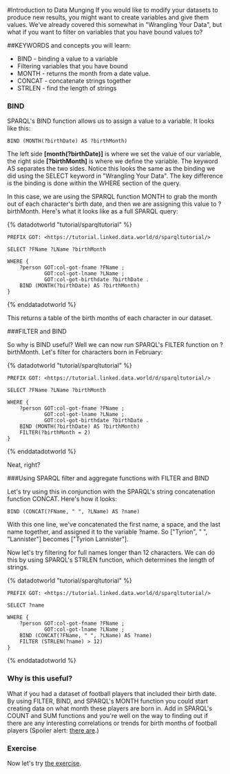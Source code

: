 #Introduction to Data Munging
If you would like to modify your datasets to produce new results, you might want to create variables and give them values. We've already covered this somewhat in "Wrangling Your Data", but what if you want to filter on variables that you have bound values to?

##KEYWORDS and concepts you will learn:
* BIND - binding a value to a variable
* Filtering variables that you have bound
* MONTH - returns the month from a date value.
* CONCAT - concatenate strings together
* STRLEN - find the length of strings

### BIND

SPARQL's BIND function allows us to assign a value to a variable. It looks like this:

```
BIND (MONTH(?birthDate) AS ?birthMonth)
```

The left side **[month(?birthDate)]** is where we set the value of our variable, the right side **[?birthMonth]** is where we define the variable. The keyword AS separates the two sides. Notice this looks the same as the binding we did using the SELECT keyword in "Wrangling Your Data". The key difference is the binding is done within the WHERE section of the query.

In this case, we are using the SPARQL function MONTH to grab the month out of each character's birth date, and then we are assigning this value to ?birthMonth. Here's what it looks like as a full SPARQL query:

{% datadotworld "tutorial/sparqltutorial" %}
~~~~
PREFIX GOT: <https://tutorial.linked.data.world/d/sparqltutorial/>

SELECT ?FName ?LName ?birthMonth

WHERE {
	?person GOT:col-got-fname ?FName ;
        	GOT:col-got-lname ?LName ;
        	GOT:col-got-birthdate ?birthDate .
	BIND (MONTH(?birthDate) AS ?birthMonth)
}
~~~~
{% enddatadotworld %}

This returns a table of the birth months of each character in our dataset.

###FILTER and BIND

So why is BIND useful? Well we can now run SPARQL's FILTER function on ?birthMonth. Let's filter for characters born in February:

{% datadotworld "tutorial/sparqltutorial" %}
~~~~
PREFIX GOT: <https://tutorial.linked.data.world/d/sparqltutorial/>

SELECT ?FName ?LName ?birthMonth

WHERE {
	?person GOT:col-got-fname ?FName ;
        	GOT:col-got-lname ?LName ;
        	GOT:col-got-birthdate ?birthDate .
	BIND (MONTH(?birthDate) AS ?birthMonth)
	FILTER(?birthMonth = 2)
}
~~~~
{% enddatadotworld %}

Neat, right?

###Using SPARQL filter and aggregate functions with FILTER and BIND

Let's try using this in conjunction with the SPARQL's string concatenation function CONCAT. Here's how it looks:

```
BIND (CONCAT(?FName, " ", ?LName) AS ?name)
```

With this one line, we've concatenated the first name, a space, and the last name together, and assigned it to the variable ?name. So ["Tyrion", " ", "Lannister"] becomes ["Tyrion Lannister"].

Now let's try filtering for full names longer than 12 characters. We can do this by using SPARQL's STRLEN function, which determines the length of strings.

{% datadotworld "tutorial/sparqltutorial" %}
~~~~
PREFIX GOT: <https://tutorial.linked.data.world/d/sparqltutorial/>

SELECT ?name

WHERE {
	?person GOT:col-got-fname ?FName ;
        	GOT:col-got-lname ?LName ;
	BIND (CONCAT(?FName, " ", ?LName) AS ?name)
    FILTER (STRLEN(?name) > 12)
}
~~~~
{% enddatadotworld %}

### Why is this useful?

What if you had a dataset of football players that included their birth date. By using FILTER, BIND, and SPARQL's MONTH function you could start creating data on what month these players are born in. Add in SPARQL's COUNT and SUM functions and you're well on the way to finding out if there are any interesting correlations or trends for birth months of football players (Spoiler alert: [there are](http://www.footballperspective.com/does-when-you-were-born-impact-your-chances-of-making-the-nfl/).)

### Exercise

Now let's try [the exercise](./exercise_IDM.md).
